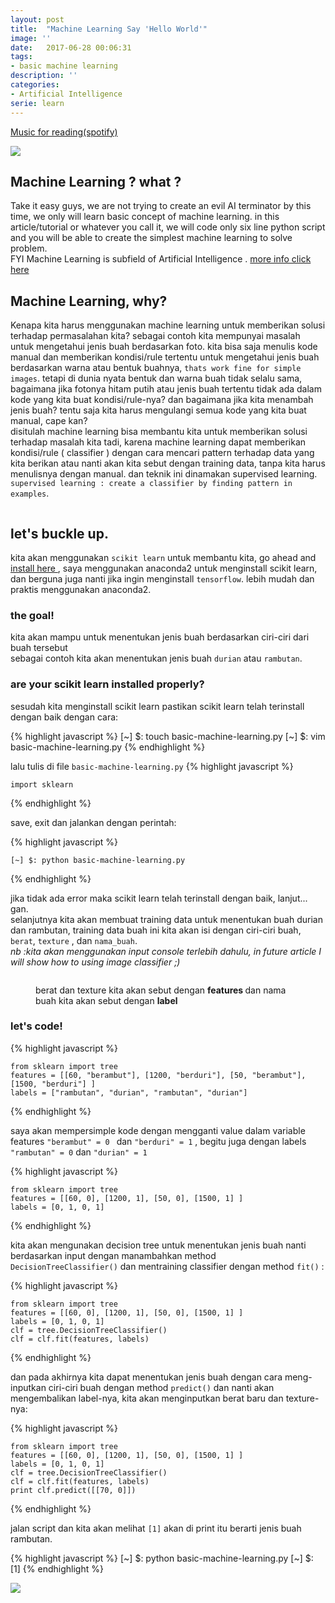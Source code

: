 ```yaml
---
layout: post
title:  "Machine Learning Say 'Hello World'"
image: ''
date:   2017-06-28 00:06:31
tags:
- basic machine learning
description: ''
categories:
- Artificial Intelligence
serie: learn
---
```


<p class="music-read"><a href="spotify:track:5KsLlcmWDoHUoJFzRw14wD">Music for reading(spotify)</a></p>

<img src="https://media.giphy.com/media/cGkIpDxembJWU/giphy.gif">

## Machine Learning ? what ?

Take it easy guys, we are not trying to create an evil AI terminator by this time, we only will learn basic concept of machine learning. in this article/tutorial or whatever you call it, we will code only six line python script and you will be able to create the simplest machine learning to solve problem.<br>
FYI Machine Learning is subfield of Artificial Intelligence . <a target="_blank" href="https://id.wikipedia.org/wiki/Kecerdasan_buatan">more info click here</a>

## Machine Learning, why?

Kenapa kita harus menggunakan machine learning untuk memberikan solusi terhadap permasalahan kita? sebagai contoh kita mempunyai masalah untuk mengetahui jenis buah berdasarkan foto. kita bisa saja menulis kode manual dan memberikan kondisi/rule tertentu untuk mengetahui jenis buah berdasarkan warna atau bentuk buahnya, `thats work fine for simple images`. tetapi di dunia nyata bentuk dan warna buah tidak selalu sama, bagaimana jika fotonya hitam putih atau jenis buah tertentu tidak ada dalam kode yang kita buat kondisi/rule-nya? dan bagaimana jika kita menambah jenis buah? tentu saja kita harus mengulangi semua kode yang kita buat manual, cape kan?<br>
disitulah machine learning bisa membantu kita untuk memberikan solusi terhadap masalah kita tadi, karena machine learning dapat memberikan kondisi/rule ( classifier )  dengan cara mencari pattern terhadap data yang kita berikan atau nanti akan kita sebut dengan training data, tanpa kita harus menulisnya dengan manual. dan teknik ini dinamakan supervised learning. <br>
`supervised learning : create a classifier by finding pattern in examples`.

<img src="https://octodex.github.com/images/codercat.jpg" alt="">

## let's buckle up.

kita akan menggunakan `scikit learn` untuk membantu kita, go ahead and <a target="_blank" href="http://scikit-learn.org/stable/">install here </a>, saya menggunakan anaconda2 untuk menginstall scikit learn, dan berguna juga nanti jika ingin menginstall `tensorflow`. lebih mudah dan praktis menggunakan anaconda2.

### the goal!

kita akan mampu untuk menentukan jenis buah berdasarkan ciri-ciri dari buah tersebut<br>
sebagai contoh kita akan menentukan jenis buah `durian` atau `rambutan`.



###  are your scikit learn installed properly?

sesudah kita menginstall scikit learn pastikan scikit learn telah terinstall dengan baik dengan cara:

{% highlight javascript %}
	[~] $: touch basic-machine-learning.py
	[~] $: vim basic-machine-learning.py
{% endhighlight %}

lalu tulis di file `basic-machine-learning.py`
{% highlight javascript %}

	import sklearn

{% endhighlight %}

save, exit dan jalankan dengan perintah: 

{% highlight javascript %}

	[~] $: python basic-machine-learning.py

{% endhighlight %}

jika tidak ada error maka scikit learn telah terinstall dengan baik, lanjut... gan.<br>
selanjutnya kita akan membuat training data untuk menentukan buah durian dan rambutan, training data buah ini kita akan isi dengan ciri-ciri buah, `berat`, `texture` , dan `nama_buah`.<br>
<i>nb :kita akan menggunakan input console terlebih dahulu, in future article I will show how to using image classifier ;)</i>


<figure class="foto-legenda">
	<img src="{{ "/assets/img/machine-learning/table.png"}}" alt="">
	<figcaption> <p>berat dan texture kita akan sebut dengan <b>features </b> dan nama buah kita akan sebut dengan <b>label</b></p>
	</figcaption>
</figure>

###  let's code!

{% highlight javascript %}

	from sklearn import tree
	features = [[60, "berambut"], [1200, "berduri"], [50, "berambut"], [1500, "berduri"] ]
	labels = ["rambutan", "durian", "rambutan", "durian"]

{% endhighlight %}

saya akan mempersimple kode dengan mengganti value dalam variable features `"berambut" = 0 ` dan `"berduri" = 1` , begitu juga dengan labels `"rambutan" = 0` dan `"durian" = 1` 

{% highlight javascript %}

	from sklearn import tree
	features = [[60, 0], [1200, 1], [50, 0], [1500, 1] ]
	labels = [0, 1, 0, 1]

{% endhighlight %}

kita akan mengunakan decision tree untuk menentukan jenis buah nanti berdasarkan input dengan manambahkan method `DecisionTreeClassifier()` dan mentraining classifier dengan method `fit()` : 

{% highlight javascript %}

	from sklearn import tree
	features = [[60, 0], [1200, 1], [50, 0], [1500, 1] ]
	labels = [0, 1, 0, 1]
	clf = tree.DecisionTreeClassifier()
	clf = clf.fit(features, labels)

{% endhighlight %}

dan pada akhirnya kita dapat menentukan jenis buah dengan cara meng-inputkan ciri-ciri buah dengan method `predict()` dan nanti akan mengembalikan label-nya, kita akan menginputkan berat baru dan texture-nya: 

{% highlight javascript %}

	from sklearn import tree
	features = [[60, 0], [1200, 1], [50, 0], [1500, 1] ]
	labels = [0, 1, 0, 1]
	clf = tree.DecisionTreeClassifier()
	clf = clf.fit(features, labels)
	print clf.predict([[70, 0]])

{% endhighlight %}

jalan script dan kita akan melihat `[1]` akan di print itu berarti jenis buah rambutan.

{% highlight javascript %}
	[~] $: python basic-machine-learning.py
	[~] $: [1]
{% endhighlight %}

<img src="https://media.giphy.com/media/BdrSy2gqURFEk/giphy.gif">


